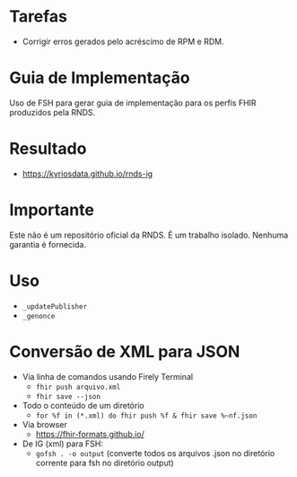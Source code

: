 # Tarefas

- Corrigir erros gerados pelo acréscimo de RPM e RDM.

# Guia de Implementação

Uso de FSH para gerar guia de implementação
para os perfis FHIR produzidos pela RNDS.

# Resultado

- https://kyriosdata.github.io/rnds-ig

# Importante

Este não é um repositório oficial da RNDS. É um
trabalho isolado. Nenhuma garantia é fornecida.

# Uso

- `_updatePublisher`
- `_genonce`

# Conversão de XML para JSON

- Via linha de comandos usando Firely Terminal
  - `fhir push arquivo.xml`
  - `fhir save --json`
- Todo o conteúdo de um diretório
  - `for %f in (*.xml) do fhir push %f & fhir save %~nf.json` 
- Via browser
  - https://fhir-formats.github.io/  
- De IG (xml) para FSH:
  - `gofsh . -o output` (converte todos os arquivos .json no diretório corrente para fsh no diretório output) 

